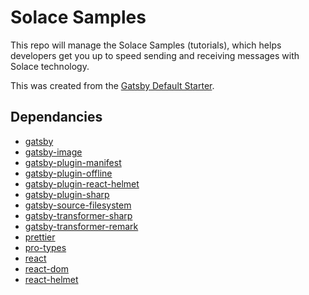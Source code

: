 # Solace Samples

This repo will manage the Solace Samples (tutorials), which helps developers get you up to speed sending and receiving messages with Solace technology.

This was created from the [Gatsby Default Starter](https://www.gatsbyjs.org/starters/gatsbyjs/gatsby-starter-default/).

## Dependancies

- [gatsby](https://npm.im/gatsby)
- [gatsby-image](https://www.gatsbyjs.org/packages/gatsby-image)
- [gatsby-plugin-manifest](https://www.gatsbyjs.org/packages/gatsby-plugin-manifest)
- [gatsby-plugin-offline](https://www.gatsbyjs.org/packages/gatsby-plugin-offline)
- [gatsby-plugin-react-helmet](https://www.gatsbyjs.org/packages/gatsby-plugin-react-helmet)
- [gatsby-plugin-sharp](https://www.gatsbyjs.org/packages/gatsby-plugin-sharp)
- [gatsby-source-filesystem](https://www.gatsbyjs.org/packages/gatsby-source-filesystem)
- [gatsby-transformer-sharp](https://www.gatsbyjs.org/packages/gatsby-transformer-sharp)
- [gatsby-transformer-remark](https://www.gatsbyjs.org/packages/gatsby-transformer-remark)
- [prettier](https://npm.im/prettier)
- [pro-types](https://npm.im/prop-types)
- [react](https://npm.im/react)
- [react-dom](https://npm.im/react-dom)
- [react-helmet](https://npm.im/react-helmet)
